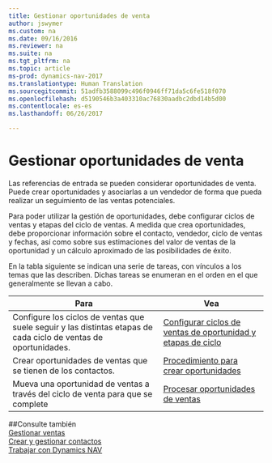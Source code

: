```yaml
---
title: Gestionar oportunidades de venta
author: jswymer
ms.custom: na
ms.date: 09/16/2016
ms.reviewer: na
ms.suite: na
ms.tgt_pltfrm: na
ms.topic: article
ms-prod: dynamics-nav-2017
ms.translationtype: Human Translation
ms.sourcegitcommit: 51adfb3588099c496f0946ff71da5c6fe518f070
ms.openlocfilehash: d5190546b3a403310ac76830aadbc2dbd14b5d00
ms.contentlocale: es-es
ms.lasthandoff: 06/26/2017

---
```

# <a name="manage-sales-opportunities"></a>Gestionar oportunidades de venta
Las referencias de entrada se pueden considerar oportunidades de venta. Puede crear oportunidades y asociarlas a un vendedor de forma que pueda realizar un seguimiento de las ventas potenciales.

Para poder utilizar la gestión de oportunidades, debe configurar ciclos de ventas y etapas del ciclo de ventas. A medida que crea oportunidades, debe proporcionar información sobre el contacto, vendedor, ciclo de ventas y fechas, así como sobre sus estimaciones del valor de ventas de la oportunidad y un cálculo aproximado de las posibilidades de éxito.

En la tabla siguiente se indican una serie de tareas, con vínculos a los temas que las describen. Dichas tareas se enumeran en el orden en el que generalmente se llevan a cabo.

|Para |Vea |
|---|-----|
|Configure los ciclos de ventas que suele seguir y las distintas etapas de cada ciclo de ventas de oportunidades.|[Configurar ciclos de ventas de oportunidad y etapas de ciclo](marketing-how-setup-opportunity-sales-cycles-stages.md)|
|Crear oportunidades de ventas que se tienen de los contactos.|[Procedimiento para crear oportunidades](marketing-how-create-opportunities.md)|
|Mueva una oportunidad de ventas a través del ciclo de venta para que se complete|[Procesar oportunidades de ventas](marketing-processing-sales-opportunities.md)|


##<a name="see-also"></a>Consulte también  
[Gestionar ventas](sales-manage-sales.md)  
[Crear y gestionar contactos](marketing-contacts.md)  
[Trabajar con Dynamics NAV](ui-work-product.md)

